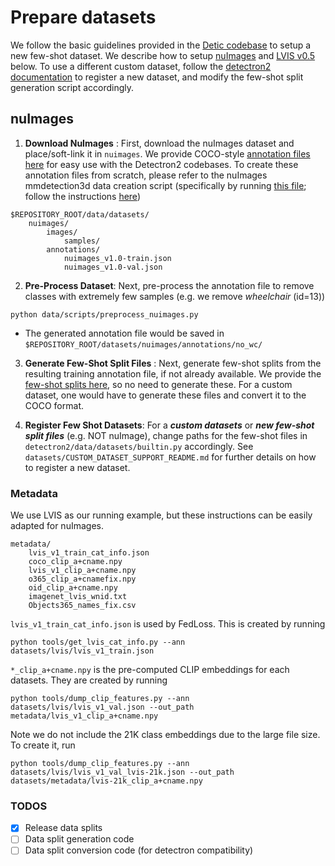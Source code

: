
# Prepare datasets
We follow the basic guidelines provided in the [Detic codebase](https://github.com/facebookresearch/Detic/blob/main/datasets/README.md) to setup a new few-shot dataset. We describe how to setup [nuImages](https://nuscenes.org/nuimages) and [LVIS v0.5](https://www.lvisdataset.org/) below. To use a different custom dataset, follow the [detectron2 documentation](https://detectron2.readthedocs.io/en/latest/tutorials/datasets.html) to register a new dataset, and modify the few-shot split generation script accordingly.

## nuImages
1.  **Download NuImages** : First, download the nuImages dataset and place/soft-link it in `nuimages`. We provide COCO-style [annotation files here](https://huggingface.co/anishmadan23/foundational_fsod/tree/main/nuimages_coco_fmt/annotations) for easy use with the Detectron2 codebases. To create these annotation files from scratch, please refer to the nuImages mmdetection3d data creation script (specifically by running [this file](https://github.com/open-mmlab/mmdetection3d/blob/main/tools/dataset_converters/nuimage_converter.py); follow the instructions [here](https://mmdetection3d.readthedocs.io/en/latest/user_guides/useful_tools.html#dataset-conversion))
```
$REPOSITORY_ROOT/data/datasets/
    nuimages/
        images/
            samples/
        annotations/
            nuimages_v1.0-train.json
            nuimages_v1.0-val.json
```

2. **Pre-Process Dataset**: Next, pre-process the annotation file to remove classes with extremely few samples (e.g. we remove *wheelchair* (id=13))

```
python data/scripts/preprocess_nuimages.py 
```

- The generated annotation file would be saved in `$REPOSITORY_ROOT/datasets/nuimages/annotations/no_wc/`

3. **Generate Few-Shot Split Files** : Next, generate few-shot splits from the resulting training annotation file, if not already available. We provide the [few-shot splits here](https://huggingface.co/anishmadan23/foundational_fsod/tree/main/data_splits/nuimages/10_seeds), so no need to generate these. For a custom dataset, one would have to generate these files and convert it to the COCO format.


4. **Register Few Shot Datasets**: For a  ***custom datasets*** or ***new few-shot split files*** (e.g. NOT nuImage), change paths for the few-shot files in `detectron2/data/datasets/builtin.py` accordingly. See `datasets/CUSTOM_DATASET_SUPPORT_README.md` for further details on how to register a new dataset.



### Metadata
We use LVIS as our running example, but these instructions can be easily adapted for nuImages.
```
metadata/
    lvis_v1_train_cat_info.json
    coco_clip_a+cname.npy
    lvis_v1_clip_a+cname.npy
    o365_clip_a+cnamefix.npy
    oid_clip_a+cname.npy
    imagenet_lvis_wnid.txt
    Objects365_names_fix.csv
```

`lvis_v1_train_cat_info.json` is used by FedLoss.
This is created by running 
~~~
python tools/get_lvis_cat_info.py --ann datasets/lvis/lvis_v1_train.json
~~~

`*_clip_a+cname.npy` is the pre-computed CLIP embeddings for each datasets.
They are created by running
~~~
python tools/dump_clip_features.py --ann datasets/lvis/lvis_v1_val.json --out_path metadata/lvis_v1_clip_a+cname.npy
~~~
Note we do not include the 21K class embeddings due to the large file size.
To create it, run
~~~
python tools/dump_clip_features.py --ann datasets/lvis/lvis_v1_val_lvis-21k.json --out_path datasets/metadata/lvis-21k_clip_a+cname.npy
~~~


### TODOS
- [x] Release data splits 
- [ ] Data split generation code
- [ ] Data split conversion code (for detectron compatibility)
